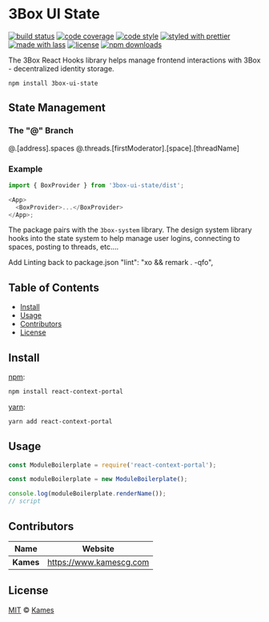 # 3Box UI State

[![build status](https://img.shields.io/travis/com/KamesCG/react-context-portal.svg)](https://travis-ci.com/KamesCG/react-context-portal)
[![code coverage](https://img.shields.io/codecov/c/github/KamesCG/react-context-portal.svg)](https://codecov.io/gh/KamesCG/react-context-portal)
[![code style](https://img.shields.io/badge/code_style-XO-5ed9c7.svg)](https://github.com/sindresorhus/xo)
[![styled with prettier](https://img.shields.io/badge/styled_with-prettier-ff69b4.svg)](https://github.com/prettier/prettier)
[![made with lass](https://img.shields.io/badge/made_with-lass-95CC28.svg)](https://lass.js.org)
[![license](https://img.shields.io/github/license/KamesCG/react-context-portal.svg)](LICENSE)
[![npm downloads](https://img.shields.io/npm/dt/react-context-portal.svg)](https://npm.im/react-context-portal)

The 3Box React Hooks library helps manage frontend interactions with 3Box - decentralized identity storage.

```
npm install 3box-ui-state
```

## State Management

### The "@" Branch

@.[address].spaces
@.threads.[firstModerator].[space].[threadName]

### Example

```js
import { BoxProvider } from '3box-ui-state/dist';

<App>
  <BoxProvider>...</BoxProvider>
</App>;
```

The package pairs with the `3box-system` library. The design system library hooks into the state system to help manage user logins, connecting to spaces, posting to threads, etc....

Add Linting back to package.json
"lint": "xo && remark . -qfo",

## Table of Contents

- [Install](#install)
- [Usage](#usage)
- [Contributors](#contributors)
- [License](#license)

## Install

[npm][]:

```sh
npm install react-context-portal
```

[yarn][]:

```sh
yarn add react-context-portal
```

## Usage

```js
const ModuleBoilerplate = require('react-context-portal');

const moduleBoilerplate = new ModuleBoilerplate();

console.log(moduleBoilerplate.renderName());
// script
```

## Contributors

| Name      | Website                   |
| --------- | ------------------------- |
| **Kames** | <https://www.kamescg.com> |

## License

[MIT](LICENSE) © [Kames](https://www.kamescg.com)

##

[npm]: https://www.npmjs.com/
[yarn]: https://yarnpkg.com/
